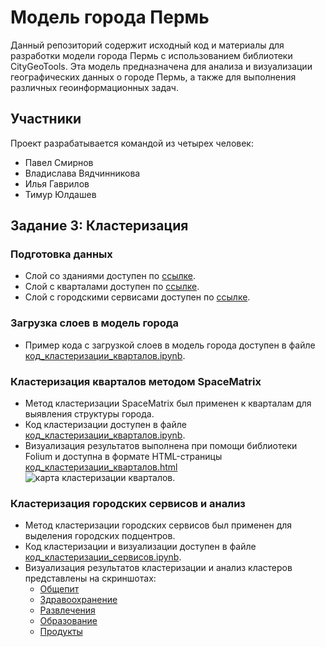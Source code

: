 # Модель города Пермь

Данный репозиторий содержит исходный код и материалы для разработки модели города Пермь с использованием библиотеки CityGeoTools. Эта модель предназначена для анализа и визуализации географических данных о городе Пермь, а также для выполнения различных геоинформационных задач.

## Участники

Проект разрабатывается командой из четырех человек:

- Павел Смирнов
- Владислава Вядчинникова
- Илья Гаврилов
- Тимур Юлдашев

## Задание 3: Кластеризация

### Подготовка данных

- Слой со зданиями доступен по [ссылке](ссылка).
- Слой с кварталами доступен по [ссылке](ссылка).
- Слой с городскими сервисами доступен по [ссылке](ссылка).

### Загрузка слоев в модель города

- Пример кода с загрузкой слоев в модель города доступен в файле [код_кластеризации_кварталов.ipynb](ссылка).

### Кластеризация кварталов методом SpaceMatrix

- Метод кластеризации SpaceMatrix был применен к кварталам для выявления структуры города.
- Код кластеризации доступен в файле [код_кластеризации_кварталов.ipynb](ссылка).
- Визуализация результатов выполнена при помощи библиотеки Folium и доступна в формате HTML-страницы [код_кластеризации_кварталов.html](ссылка)
![карта кластеризации кварталов](ссылка).

### Кластеризация городских сервисов и анализ

- Метод кластеризации городских сервисов был применен для выделения городских подцентров.
- Код кластеризации и визуализации доступен в файле [код_кластеризации_сервисов.ipynb](ссылка).
- Визуализация результатов кластеризации и анализ кластеров представлены на скриншотах: 
  - [Общепит](ссылка)
  - [Здравоохранение](ссылка)
  - [Развлечения](ссылка)
  - [Образование](ссылка)
  - [Продукты](ссылка)

